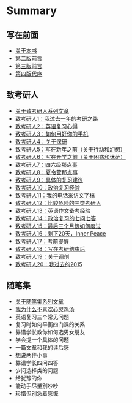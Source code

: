 # Summary

## 写在前面

* [关于本书](README.md)
* [第二版前言](preface.md)
* [第三版前言](preface2.md)
* [第四版代序](preface3.md)

## 致考研人

* [关于致考研人系列文章](chapter1.md)
* [致考研人1：我过去一年的考研之路](chapter1/2017-01-24-致考研人01.md)
* [致考研人2：英语复习心得](chapter1/2017-01-25-致考研人02.md)
* [致考研人3：如何用好你的手机](chapter1/2017-01-25-致考研人03.md)
* [致考研人4：关于保研](chapter1/2017-01-25-致考研人04.md)
* [致考研人5：写在新年之前（关于行动和幻想）](chapter1/2017-01-25-致考研人05.md)
* [致考研人6：写在开学之前（关于困惑和迷茫）](chapter1/2017-01-25-致考研人06.md)
* [致考研人7：四六级那点事](chapter1/2017-01-26-致考研人07.md)
* [致考研人8：夏令营那点事](chapter1/2017-01-26-致考研人08.md)
* [致考研人9：具体的复习建议](chapter1/2017-01-26-致考研人09.md)
* [致考研人10：政治复习经验](chapter1/2017-01-26-致考研人10.md)
* [致考研人11：我的电话采访文字稿](chapter1/2017-01-26-致考研人11.md)
* [致考研人12：比较危险的三类考研人](chapter1/2017-01-26-致考研人12.md)
* [致考研人13：英语作文备考经验](chapter1/2017-01-26-致考研人13.md)
* [致考研人14：政治复习的七问七答](chapter1/2017-01-26-致考研人14.md)
* [致考研人15：最后三个月该如何度过](chapter1/2017-01-26-致考研人15.md)
* [致考研人16：剩下20天，Inner Peace](chapter1/2017-01-26-致考研人16.md)
* [致考研人17：考前提醒](chapter1/2017-01-26-致考研人17.md)
* [致考研人18：写在考研结束后](chapter1/2017-01-26-致考研人18.md)
* [致考研人19：关于调剂](chapter1/2017-01-26-致考研人19.md)
* [致考研人20：我过去的2015](chapter1/2017-01-26-致考研人20.md)

## 随笔集

* [关于随笔集系列文章](.md)
* [我为什么不喜欢心灵鸡汤](.md/.md)
* 英语复习三个常见问题
* 复习时如何平衡四门课的关系
* 靠谱学长教你如何选男女朋友
* 学会提一个具体的问题
* 一篇文章和我的读后感
* 想说两件小事
* 靠谱学长四问四答
* 少问选择类的问题
* 给犹豫的你
* 能动手尽量别吵吵
* 珍惜但别急着感慨


